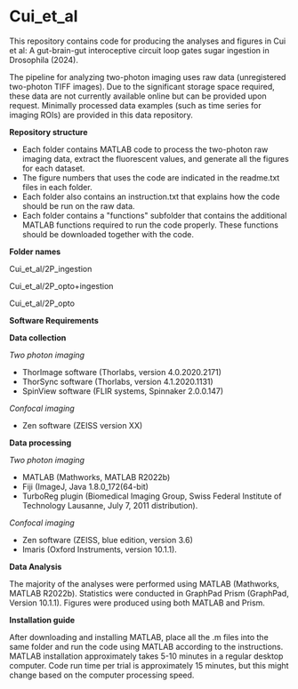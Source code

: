 # Cui_et_al
This repository contains code for producing the analyses and figures in Cui et al: A gut-brain-gut interoceptive circuit loop gates sugar ingestion in Drosophila (2024). 

The pipeline for analyzing two-photon imaging uses raw data (unregistered two-photon TIFF images). Due to the significant storage space required, these data are not currently available online but can be provided upon request. Minimally processed data examples (such as time series for imaging ROIs) are provided in this data repository. 

**Repository structure**

* Each folder contains MATLAB code to process the two-photon raw imaging data, extract the fluorescent values, and generate all the figures for each dataset.
* The figure numbers that uses the code are indicated in the readme.txt files in each folder.
* Each folder also contains an instruction.txt that explains how the code should be run on the raw data.
* Each folder contains a "functions" subfolder that contains the additional MATLAB functions required to run the code properly. These functions should be downloaded together with the code. 

**Folder names**

Cui_et_al/2P_ingestion

Cui_et_al/2P_opto+ingestion

Cui_et_al/2P_opto


**Software Requirements**

**Data collection**

*Two photon imaging*
* ThorImage software (Thorlabs, version 4.0.2020.2171)
* ThorSync software (Thorlabs, version 4.1.2020.1131)
* SpinView software (FLIR systems, Spinnaker 2.0.0.147)

*Confocal imaging* 
* Zen software (ZEISS version XX)
  
**Data processing**

*Two photon imaging*
* MATLAB (Mathworks, MATLAB R2022b)
* Fiji (ImageJ, Java 1.8.0_172(64-bit)
* TurboReg plugin (Biomedical Imaging Group, Swiss Federal Institute of Technology Lausanne, July 7, 2011 distribution).

*Confocal imaging* 
* Zen software (ZEISS, blue edition, version 3.6)
* Imaris (Oxford Instruments, version 10.1.1). 

**Data Analysis**

The majority of the analyses were performed using MATLAB (Mathworks, MATLAB R2022b). 
Statistics were conducted in GraphPad Prism (GraphPad, Version 10.1.1). Figures were produced using both MATLAB and Prism. 

**Installation guide**

After downloading and installing MATLAB, place all the .m files into the same folder and run the code using MATLAB according to the instructions. 
MATLAB installation approximately takes 5-10 minutes in a regular desktop computer. Code run time per trial is approximately 15 minutes, but this might change based on the computer processing speed. 




